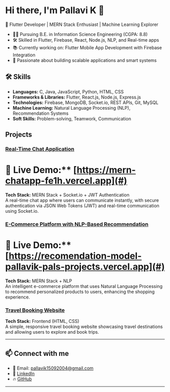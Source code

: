 # Hi there, I'm Pallavi K 👋

🚀 Flutter Developer | MERN Stack Enthusiast | Machine Learning Explorer

- 👩‍💻 Pursuing B.E. in Information Science Engineering (CGPA: 8.8)
- 🛠️ Skilled in Flutter, Firebase, React, Node.js, NLP, and Real-time apps
- 📚 Currently working on: Flutter Mobile App Development with Firebase Integration
- 🌟 Passionate about building scalable applications and smart systems

## 🛠️ Skills
- **Languages:** C, Java, JavaScript, Python, HTML, CSS
- **Frameworks & Libraries:** Flutter, React.js, Node.js, Express.js
- **Technologies:** Firebase, MongoDB, Socket.io, REST APIs, Git, MySQL
- **Machine Learning:** Natural Language Processing (NLP), Recommendation Systems
- **Soft Skills:** Problem-solving, Teamwork, Communication

## **Projects**

### **[Real-Time Chat Application](https://github.com/pallavik-pal/MERN-chatapp)**  
 # 🚀 Live Demo:** [https://mern-chatapp-fe1h.vercel.app](#)
  
  **Tech Stack:** MERN Stack + Socket.io + JWT Authentication  
  A real-time chat app where users can communicate instantly, with secure authentication via JSON Web Tokens (JWT) and real-time communication using Socket.io.
  
### **[E-Commerce Platform with NLP-Based Recommendation](https://github.com/pallavik-pal/recomendation-model)** 
 # 🚀 Live Demo:** [https://recomendation-model-pallavik-pals-projects.vercel.app](#)
  
  **Tech Stack:** MERN Stack + NLP  
  An intelligent e-commerce platform that uses Natural Language Processing to recommend personalized products to users, enhancing the shopping experience.

### **[Travel Booking Website](https://github.com/pallavik-pal/travel-website)**  
  **Tech Stack:** Frontend (HTML, CSS)  
  A simple, responsive travel booking website showcasing travel destinations and allowing users to explore and book trips.

---
## 📫 Connect with me
- 📧 Email: pallavik15092004@gmail.com
- 💼 [LinkedIn](https://linkedin.com/in/pallavi-k-306b7a253)
- 🔥 [GitHub](https://github.com/pallavik-pal)

---
